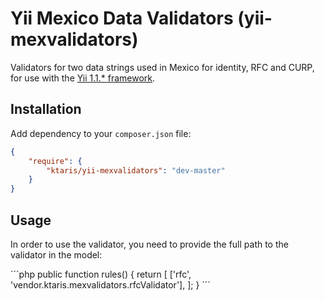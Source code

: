 # Yii Mexico Data Validators (yii-mexvalidators)

Validators for two data strings used in Mexico for identity, RFC and CURP, for use with the [Yii 1.1.* framework][1].

## Installation

Add dependency to your ```composer.json``` file:

```json
{
    "require": {
        "ktaris/yii-mexvalidators": "dev-master"
    }
}
```

## Usage

In order to use the validator, you need to provide the full path to the validator in the model:

´´´php
public function rules()
{
    return [
       ['rfc', 'vendor.ktaris.mexvalidators.rfcValidator'],
    ];
}
´´´

[1]: https://github.com/yiisoft/yii "Yii Framework"